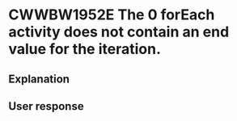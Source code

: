 # CWWBW1952E The 0 forEach activity does not contain an end value for the iteration.

## Explanation

## User response